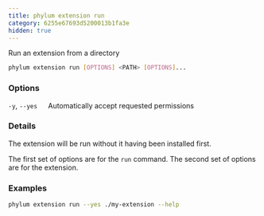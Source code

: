 ```yaml
---
title: phylum extension run
category: 6255e67693d5200013b1fa3e
hidden: true
---
```


Run an extension from a directory

```sh
phylum extension run [OPTIONS] <PATH> [OPTIONS]...
```

### Options

`-y`, `--yes`
&emsp; Automatically accept requested permissions

### Details

The extension will be run without it having been installed first.

The first set of options are for the `run` command. The second set of options
are for the extension.

### Examples

```sh
phylum extension run --yes ./my-extension --help
```
